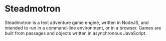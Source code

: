 Steadmotron
===========

Steadmotron is a text adventure game engine, written in NodeJS, and intended
to run in a command-line environment, or in a browser. Games are built from
passages and objects written in asynchronous JavaScript.
